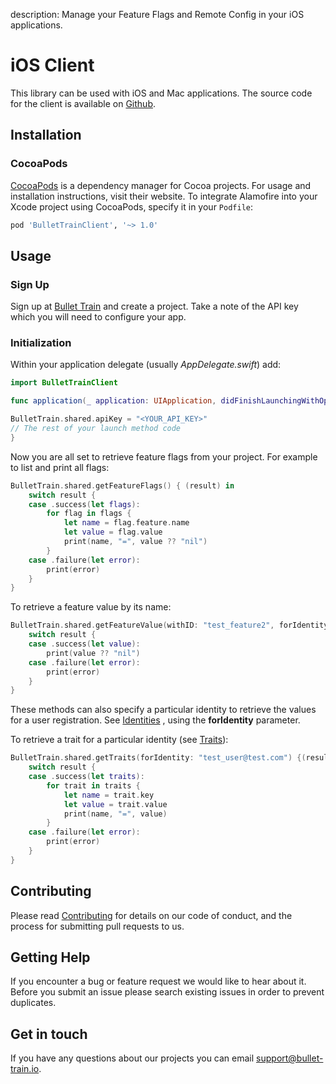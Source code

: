 description: Manage your Feature Flags and Remote Config in your iOS applications.

# iOS Client

This library can be used with iOS and Mac applications. The source code for the client is available on [Github](https://github.com/BulletTrainHQ/bullet-train-ios-client).

## Installation

### CocoaPods

[CocoaPods](https://cocoapods.org) is a dependency manager for Cocoa projects. For usage and installation instructions, visit their website. To integrate Alamofire into your Xcode project using CocoaPods, specify it in your `Podfile`:

```ruby
pod 'BulletTrainClient', '~> 1.0'
```

## Usage

### Sign Up

Sign up at [Bullet Train](https://bullet-train.io/) and create a project. Take a note of the API key which you will need to configure your app.

### Initialization

Within your application delegate (usually *AppDelegate.swift*) add:

```swift
import BulletTrainClient
```

```swift
func application(_ application: UIApplication, didFinishLaunchingWithOptions launchOptions: [UIApplication.LaunchOptionsKey: Any]?) -> Bool {

BulletTrain.shared.apiKey = "<YOUR_API_KEY>"
// The rest of your launch method code
}
```

Now you are all set to retrieve feature flags from your project. For example to list and print all flags: 

```swift
BulletTrain.shared.getFeatureFlags() { (result) in
    switch result {
    case .success(let flags):
        for flag in flags {
            let name = flag.feature.name
            let value = flag.value
            print(name, "=", value ?? "nil")
        }
    case .failure(let error):
        print(error)
    }
}
```

To retrieve a feature value by its name:

```swift
BulletTrain.shared.getFeatureValue(withID: "test_feature2", forIdentity: nil) { (result) in
    switch result {
    case .success(let value):
        print(value ?? "nil")
    case .failure(let error):
        print(error)
    }
}
```

These methods can also specify a particular identity to retrieve the values for a user registration. See [Identities](https://docs.bullet-train.io/managing-identities/) , using the **forIdentity** parameter.

To retrieve a trait for a particular identity (see [Traits](https://docs.bullet-train.io/managing-identities/#identity-traits)):

```swift
BulletTrain.shared.getTraits(forIdentity: "test_user@test.com") {(result) in
    switch result {
    case .success(let traits):
        for trait in traits {
            let name = trait.key
            let value = trait.value
            print(name, "=", value)
        }
    case .failure(let error):
        print(error)
    }
}
```

## Contributing

Please read [Contributing](/contributing) for details on our code of conduct, and the process for submitting pull requests to us.

## Getting Help

If you encounter a bug or feature request we would like to hear about it. Before you submit an issue please search existing issues in order to prevent duplicates.

## Get in touch

If you have any questions about our projects you can email [support@bullet-train.io](mailto:support@bullet-train.io).
